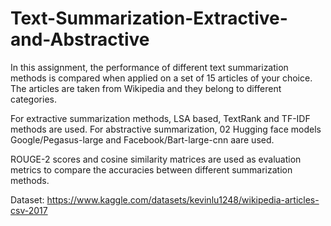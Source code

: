 # Text-Summarization-Extractive-and-Abstractive
In this assignment, the performance of different text summarization methods is compared when applied on a set of 15 articles of your choice. The articles are taken from Wikipedia and they belong to different categories.


For extractive summarization methods, LSA based, TextRank and TF-IDF methods are used. 
For abstractive summarization, 02 Hugging face models Google/Pegasus-large and Facebook/Bart-large-cnn aare used.


ROUGE-2 scores and cosine similarity matrices are used as evaluation metrics to compare the accuracies between different summarization methods.


Dataset: https://www.kaggle.com/datasets/kevinlu1248/wikipedia-articles-csv-2017 
